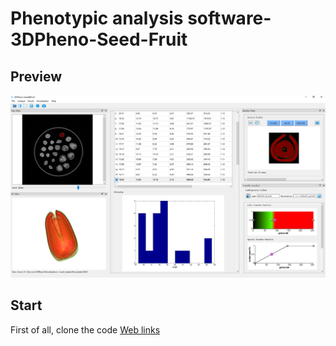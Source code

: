 # Phenotypic analysis software-3DPheno-Seed-Fruit 
## Preview
![image](https://github.com/WeizhenLiuBioinform/3DPheno-Seed-Fruit/blob/master/images/previewImage.png)

## Start
First of all, clone the code
 [Web links](https://github.com/WeizhenLiuBioinform/3DPheno-Seed-Fruit.git)




